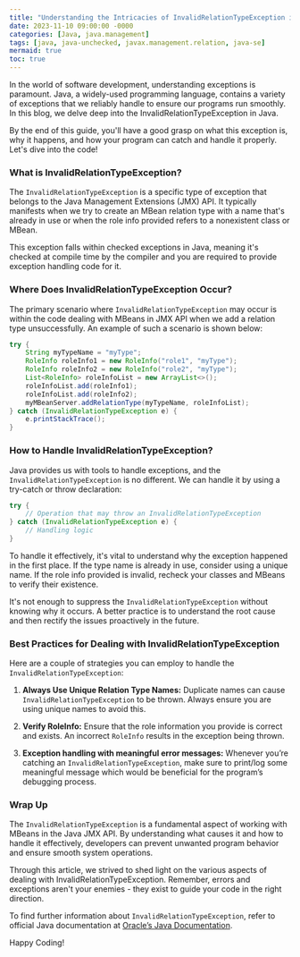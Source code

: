 ```yaml
---
title: "Understanding the Intricacies of InvalidRelationTypeException in Java "
date: 2023-11-10 09:00:00 -0000
categories: [Java, java.management]
tags: [java, java-unchecked, javax.management.relation, java-se]
mermaid: true
toc: true
---
```



In the world of software development, understanding exceptions is paramount. Java, a widely-used programming language, contains a variety of exceptions that we reliably handle to ensure our programs run smoothly. In this blog, we delve deep into the InvalidRelationTypeException in Java. 

By the end of this guide, you'll have a good grasp on what this exception is, why it happens, and how your program can catch and handle it properly. Let's dive into the code!

### What is InvalidRelationTypeException?

The `InvalidRelationTypeException` is a specific type of exception that belongs to the Java Management Extensions (JMX) API. It typically manifests when we try to create an MBean relation type with a name that's already in use or when the role info provided refers to a nonexistent class or MBean.

This exception falls within checked exceptions in Java, meaning it's checked at compile time by the compiler and you are required to provide exception handling code for it.

### Where Does InvalidRelationTypeException Occur?

The primary scenario where `InvalidRelationTypeException` may occur is within the code dealing with MBeans in JMX API when we add a relation type unsuccessfully. An example of such a scenario is shown below:

```java
try {
    String myTypeName = "myType";
    RoleInfo roleInfo1 = new RoleInfo("role1", "myType");
    RoleInfo roleInfo2 = new RoleInfo("role2", "myType");
    List<RoleInfo> roleInfoList = new ArrayList<>();
    roleInfoList.add(roleInfo1);
    roleInfoList.add(roleInfo2);
    myMBeanServer.addRelationType(myTypeName, roleInfoList);
} catch (InvalidRelationTypeException e) {
    e.printStackTrace();
}
```

### How to Handle InvalidRelationTypeException?

Java provides us with tools to handle exceptions, and the `InvalidRelationTypeException` is no different. We can handle it by using a try-catch or throw declaration: 

```java
try {
    // Operation that may throw an InvalidRelationTypeException
} catch (InvalidRelationTypeException e) {
    // Handling logic
}
```

To handle it effectively, it's vital to understand why the exception happened in the first place. If the type name is already in use, consider using a unique name. If the role info provided is invalid, recheck your classes and MBeans to verify their existence.

It's not enough to suppress the `InvalidRelationTypeException` without knowing why it occurs. A better practice is to understand the root cause and then rectify the issues proactively in the future.

### Best Practices for Dealing with InvalidRelationTypeException

Here are a couple of strategies you can employ to handle the `InvalidRelationTypeException`:

1. **Always Use Unique Relation Type Names:** Duplicate names can cause `InvalidRelationTypeException` to be thrown. Always ensure you are using unique names to avoid this.

2. **Verify RoleInfo:** Ensure that the role information you provide is correct and exists. An incorrect `RoleInfo` results in the exception being thrown.

3. **Exception handling with meaningful error messages:** Whenever you’re catching an `InvalidRelationTypeException`, make sure to print/log some meaningful message which would be beneficial for the program’s debugging process. 

### Wrap Up

The `InvalidRelationTypeException` is a fundamental aspect of working with MBeans in the Java JMX API. By understanding what causes it and how to handle it effectively, developers can prevent unwanted program behavior and ensure smooth system operations. 

Through this article, we strived to shed light on the various aspects of dealing with InvalidRelationTypeException. Remember, errors and exceptions aren't your enemies - they exist to guide your code in the right direction.

To find further information about `InvalidRelationTypeException`, refer to official Java documentation at [Oracle’s Java Documentation](https://docs.oracle.com/en/java/javase/14/docs/api/java.management/javax/management/relation/InvalidRelationTypeException.html).

Happy Coding!